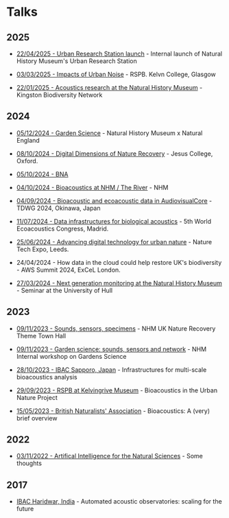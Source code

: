 # Talks

## 2025

- [22/04/2025 - Urban Research Station launch](/talks/2025-04-URS-launch) - Internal launch of Natural History Museum's Urban Research Station

- [03/03/2025 - Impacts of Urban Noise](/talks/2025-03-UrbanNoiseGlasgow) - RSPB. Kelvn College, Glasgow

- [22/01/2025 - Acoustics research at the Natural History Museum](/talks/2025-Kingston) - Kingston Biodiversity Network

## 2024

- [05/12/2024 - Garden Science](/talks/2024-GS) - Natural History Museum x Natural England

- [08/10/2024 - Digital Dimensions of Nature Recovery](/talks/2024-DDNR) - Jesus College, Oxford.

- [05/10/2024 - BNA](/talks/2024-BNA)

- [04/10/2024 - Bioacoustics at NHM / The River](/talks/2024-TheRiver) - NHM

- [04/09/2024 - Bioacoustic and ecoacoustic data in AudiovisualCore](/talks/2024-09-tdwg) - TDWG 2024, Okinawa, Japan

- [11/07/2024 - Data infrastructures for biological acoustics](/talks/2024-Madrid) - 5th World Ecoacoustics Congress, Madrid.

- [25/06/2024 - Advancing digital technology for urban nature](/talks/2024-NatureTech) - Nature Tech Expo, Leeds.

- 24/04/2024 - How data in the cloud could help restore UK's biodiversity - AWS Summit 2024, ExCeL London.

- [27/03/2024 - Next generation monitoring at the Natural History Museum](/talks/2024-Hull) - Seminar at the University of Hull

## 2023

- [09/11/2023 - Sounds, sensors, specimens](talks/2023-11-NR) - NHM UK Nature Recovery Theme Town Hall

- [09/11/2023 - Garden science: sounds, sensors and network](/talks/2023-11-GS) - NHM Internal workshop on Gardens Science

- [28/10/2023 - IBAC Sapporo, Japan](/talks/2023-IBAC) - Infrastructures for multi-scale bioacoustics analysis

- [29/09/2023 - RSPB at Kelvingrive Museum](/talks/2023-09-RSPB) - Bioacoustics in the Urban Nature Project

- [15/05/2023 - British Naturalists' Association](/talks/2023-05-BNA) - Bioacoustics: A (very) brief overview

## 2022

- [03/11/2022 - Artifical Intelligence for the Natural Sciences](/talks/2022-11-AI) - Some thoughts

## 2017

- [IBAC Haridwar, India](/talks/2017-IBAC) - Automated acoustic observatories: scaling for the future
